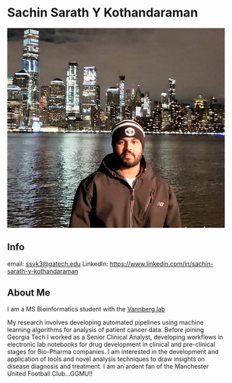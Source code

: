# Sachin Sarath Y Kothandaraman
![Sachin](profile-pictures/Sachin.jpg)

## Info
email: ssyk3@gatech.edu
LinkedIn: https://www.linkedin.com/in/sachin-sarath-y-kothandaraman

## About Me
I am a MS Bioinformatics student with the [Vannberg lab](http://vannberg.biology.gatech.edu:8080/VannbergLab/home.html)

My research involves developing automated pipelines using machine learning algorithms for analysis of patient cancer data. Before joining Georgia Tech I worked as a Senior Clinical Analyst, developing workflows in electronic lab notebooks for drug development in clinical and pre-clinical stages for Bio-Pharma companies.
I am interested in the development and application of tools and novel analysis techniques to draw insights on disease diagnosis and treatment.
I am an ardent fan of the Manchester United Football Club...GGMU!!









